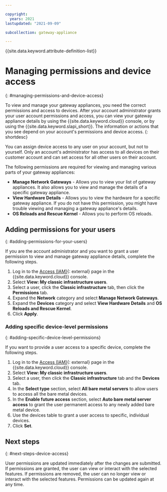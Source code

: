 ```yaml
---

copyright:
  years: 2021
lastupdated: "2021-09-09"

subcollection: gateway-appliance

---
```


{{site.data.keyword.attribute-definition-list}}

# Managing permissions and device access
{: #managing-permissions-and-device-access}

To view and manage your gateway appliances, you need the correct permissions and access to devices. After your account administrator grants your user account permissions and access, you can view your gateway appliance details by using the {{site.data.keyword.cloud}} console, or by using the {{site.data.keyword.slapi_short}}. The information or actions that you see depend on your account's permissions and device access.
{: shortdesc}

You can assign device access to any user on your account, but not to yourself. Only an account's administrator has access to all devices on their customer account and can set access for all other users on their account.

The following permissions are required for viewing and managing various parts of your gateway appliances:

* **Manage Network Gateways** - Allows you to view your list of gateway appliances. It also allows you to view and manage the details of a specific gateway appliance.
* **View Hardware Details** - Allows you to view the hardware for a specific gateway appliance. If you do not have this permission, you might have trouble viewing and managing a gateway appliance's details.
* **OS Reloads and Rescue Kernel** - Allows you to perform OS reloads.

## Adding permissions for your users
{: #adding-permissions-for-your-users}

If you are the account administrator and you want to grant a user permission to view and manage gateway appliance details, complete the following steps.

1. Log in to the [Access (IAM)](https://cloud.ibm.com/iam/users){: external} page in the {{site.data.keyword.cloud}} console.
2. Select **View: My classic infrastructure users**.
3. Select a user, click the **Classic infrastructure** tab, then click the **Permissions** tab.
4. Expand the **Network** category and select **Manage Network Gateways**.
5. Expand the **Devices** category and select **View Hardware Details** and **OS Reloads and Rescue Kernel**.
6. Click **Apply**.

### Adding specific device-level permissions
{: #adding-specific-device-level-permissions}

If you want to provide a user access to a specific device, complete the following steps.

1. Log in to the [Access (IAM)](https://cloud.ibm.com/iam/users){: external} page in the {{site.data.keyword.cloud}} console.
2. Select **View: My classic infrastructure users**.
3. Select a user, then click the **Classic infrastructure** tab and the **Devices** tab.
4. In the **Select type** section, select **All bare metal servers** to allow users to access all the bare metal devices.
5. In the **Enable future access** section, select **Auto bare metal server access** to grant the user permanent access to any newly added bare metal device.
6. Use the devices table to grant a user access to specific, individual devices.
7. Click **Set**.

## Next steps
{: #next-steps-device-access}

User permissions are updated immediately after the changes are submitted. If permissions are granted, the user can view or interact with the selected features. If permissions are removed, the user can no longer view or interact with the selected features. Permissions can be updated again at any time.
